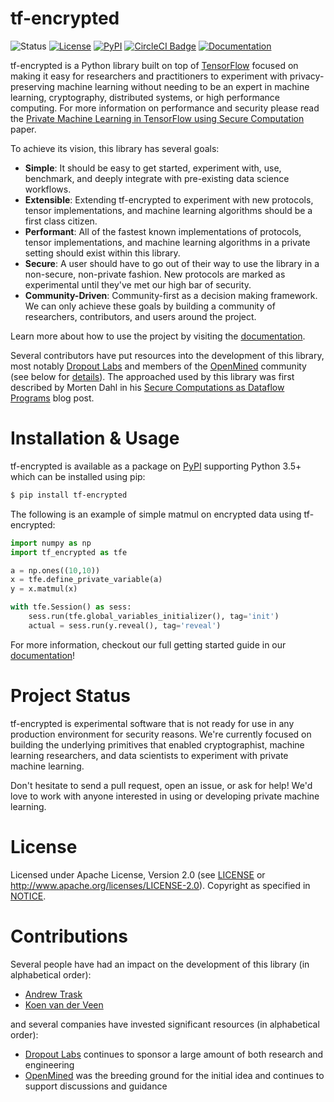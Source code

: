 # tf-encrypted

![Status](https://img.shields.io/badge/status-alpha-blue.svg)  [![License](https://img.shields.io/github/license/mortendahl/tf-encrypted.svg)](./LICENSE)  [![PyPI](https://img.shields.io/pypi/v/tf-encrypted.svg)](https://pypi.org/project/tf-encrypted/) [![CircleCI Badge](https://circleci.com/gh/mortendahl/tf-encrypted/tree/master.svg?style=svg)](https://circleci.com/gh/mortendahl/tf-encrypted/tree/master) [![Documentation](https://img.shields.io/badge/api-reference-blue.svg)](https://tf-encrypted.readthedocs.io/en/latest/)

tf-encrypted is a Python library built on top of [TensorFlow](https://www.tensorflow.org) focused on making it easy for researchers and practitioners to experiment with privacy-preserving machine learning without needing to be an expert in machine learning, cryptography, distributed systems, or high performance computing. For more information on performance and security please read the [Private Machine Learning in TensorFlow using Secure Computation](https://arxiv.org/abs/1810.08130) paper.

To achieve its vision, this library has several goals:

- **Simple**: It should be easy to get started, experiment with, use, benchmark, and deeply integrate with pre-existing data science workflows.
- **Extensible**: Extending tf-encrypted to experiment with new protocols, tensor implementations, and machine learning algorithms should be a first class citizen.
- **Performant**: All of the fastest known implementations of protocols, tensor implementations, and machine learning algorithms in a private setting should exist within this library.
- **Secure**: A user should have to go out of their way to use the library in a non-secure, non-private fashion. New protocols are marked as experimental until they've met our high bar of security.
- **Community-Driven**: Community-first as a decision making framework. We can only achieve these goals by building a community of researchers, contributors, and users around the project.

Learn more about how to use the project by visiting the [documentation](https://tf-encrypted.readthedocs.io/en/latest/index.html).

Several contributors have put resources into the development of this library, most notably [Dropout Labs](https://dropoutlabs.com/) and members of the [OpenMined](https://www.openmined.org/) community (see below for [details](#contributions)). The approached used by this library was first described by Morten Dahl in his [Secure Computations as Dataflow Programs](https://mortendahl.github.io/2018/03/01/secure-computation-as-dataflow-programs/) blog post.

# Installation & Usage

tf-encrypted is available as a package on [PyPI](https://pypi.org/project/tf-encrypted/) supporting Python 3.5+ which can be installed using pip:

```bash
$ pip install tf-encrypted
```

The following is an example of simple matmul on encrypted data using tf-encrypted:

```python
import numpy as np
import tf_encrypted as tfe

a = np.ones((10,10))
x = tfe.define_private_variable(a)
y = x.matmul(x)

with tfe.Session() as sess:
    sess.run(tfe.global_variables_initializer(), tag='init')
    actual = sess.run(y.reveal(), tag='reveal')
```

For more information, checkout our full getting started guide in our [documentation](https://tf-encrypted.readthedocs.io/en/latest/usage/getting_started.html)!

# Project Status

tf-encrypted is experimental software that is not ready for use in any production environment for security reasons. We're currently focused on building the underlying primitives that enabled cryptographist, machine learning researchers, and data scientists to experiment with private machine learning.

Don't hesitate to send a pull request, open an issue, or ask for help! We'd love to work with anyone interested in using or developing private machine learning.

# License

Licensed under Apache License, Version 2.0 (see [LICENSE](./LICENSE) or http://www.apache.org/licenses/LICENSE-2.0). Copyright as specified in [NOTICE](./NOTICE).

# Contributions

Several people have had an impact on the development of this library (in alphabetical order):

- [Andrew Trask](https://github.com/iamtrask)
- [Koen van der Veen](https://github.com/koenvanderveen)

and several companies have invested significant resources (in alphabetical order):

- [Dropout Labs](https://dropoutlabs.com/) continues to sponsor a large amount of both research and engineering
- [OpenMined](https://openmined.org) was the breeding ground for the initial idea and continues to support discussions and guidance
